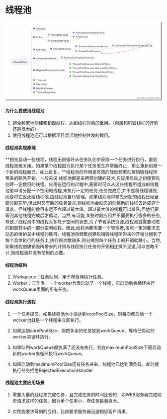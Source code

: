 # 线程池

![](/assets/threadpool.png)

#### 为什么要使用线程池

1.  避免频繁地创建和销毁线程，达到线程对象的重用。（创建和销毁线程的开销还是很大的）
2. 使用线程池还可以根据项目灵活地控制并发的数目。

#### 线程池实现原理


**预先启动一些线程，线程无限循环从任务队列中获取一个任务进行执行，直到线程池被关闭。如果某个线程因为执行某个任务发生异常而终止，那么重新创建一个新的线程而已。如此反复。**线程池的作用是有效的降低频繁创建销毁线程所带来的额外开销。一般来说,线程池都是采用预创建的技术,在应用启动之初便预先创建一定数目的线程。应用在运行的过程中,需要时可以从这些线程所组成的线程池里申请分配一个空闲的线程,来执行一定的任务,任务完成后,并不是将线程销毁,而是将它返还给线程池,由线程池自行管理。如果线程池中预先分配的线程已经全部分配完毕,但此时又有新的任务请求,则线程池会动态的创建新的线程去适应这个请求，但线程的数目永远不会超过最大值。超过最大值的线程可以排队,但他们要等到其他线程完成后才启动。当然,有可能,某些时段应用并不需要执行很多的任务,导致了线程池中的线程大多处于空闲的状态,为了节省系统资源,线程池就需要动态的销毁其中的一部分空闲线程。因此,线程池都需要一个管理者,按照一定的要求去动态的维护其中线程的数目。线程池将频繁创建和销毁线程所带来的开销分摊到了每个具体执行的任务上,执行的次数越多,则分摊到每个任务上的开销就越小。当然,如果线程创建销毁所带来的开销与线程执行任务的开销相比微不足道,可以忽略不计,则线程池并没有使用的必要。

#### 线程池结构

1. Workqueue：任务队列，用于存放待执行任务。
2. Worker：工作类，一个worker代表启动了一个线程，它启动后会循环执行workQueue里面的所有任务。

#### 线程池执行流程

1. 一个任务提交，如果线程池大小没达到corePoolSize，则每次都启动一个worker也就是一个线程来立即执行。

2. 如果达到corePoolSize，则把多余的任务放到workQueue，等待已启动的worker来循环执行。

3. 如果队列workQueue都放满了还没有执行，则在maximumPoolSize下面启动新的worker来循环执行workQueue。

4. 如果启动到maximumPoolSize还有任务进来，线程池已达到满负载，此时就执行任务拒绝RejectedExecutionHandler

#### 线程池主要应用场景

1. 需要大量的线程来完成任务，且完成任务的时间比较短，如WEB服务器完成网页请求这样的任务。因为单个任务小，而任务数量巨大。

2. 对性能要求苛刻的应用，比如要求服务器迅速相应客户请求。





